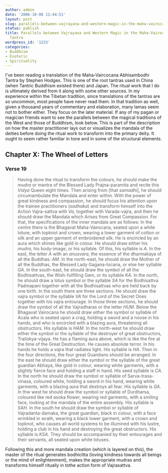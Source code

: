 ```yaml
---
author: admin
date: '2006-10-08 11:44:51'
layout: post
slug: parallels-between-vajrayana-and-western-magic-in-the-maha-vairocana-abhisambodhi-tantra
status: publish
title: Parallels between Vajrayana and Western Magic in the Maha-Vairocana Abhisambodhi
  Tantra
wordpress_id: '1223'
categories:
- Buddhism
- Esoteric
- Spirituality
---
```


I've been reading a translation of the Maha-Vaircocana Abhisambodhi
Tantra by Stephen Hodges. This is one of the root tantras used in China
(when Tantric Buddhism existed there) and Japan. The ritual work that I
do is ultimately derived from it along with some other sources. In my
experience within the Tibetan tradition, since translations of the
tantras are so uncommon, most people have never read them. In that
tradition as well, given a thousand years of commentary and elaboration,
many lamas seem not to bother either. They focus on the later material.
If any of my pagan or magician friends want to see the parallels between
the magical traditions of the West and those of Buddhism, look below.
This is part of the description on how the master practitioner lays out
or visualizes the mandala of the deities before doing the ritual work to
transform into the primary deity. It ought to seem rather familiar in
tone and in some of the structural elements.

## Chapter X: The Wheel of Letters

### Verse 19

> Having done the ritual to transform the colours, he should make the
> *mudra* or mantra of the Blessed Lady Prajna-paramita and recite this
> *Vidya* Queen eight times. Then arising from [that *samadhi*], he
> should circumambulate the Mandala and enter within. With the power of
> great kindness and compassion, he should focus his attention upon the
> trainee practitioners (*sadhaka*) and transform himself into the
> Action Vajra-sattva with *Va*, together with Varada-vajra, and then he
> should draw the Mandala which Arises from Great Compassion. For that,
> the specifications of the inner mandala are as follows: In the centre
> there is the Bhagavat Maha-Vairocana, seated upon a white loture, with
> topknot and crown, wearing a lower garment of cotton or silk and an
> upper garment of embroidered silk. He is encircled by an aura which
> shines like gold in colour. He should draw either his *mudra*, his
> body-image, or his syllable. Of this, his syllable is *A*. In the
> east, the letter *A* with an *anusvara*, the essence of the dharmakaya
> of all the Buddhas: *AM*. In the north-east, he should draw the Mother
> of all the Buddhas, the Blessed Lady Gagana-locana, or else her
> syllable *GA*. In the south-east, he should draw the symbol of all the
> Bodhisattvas, the Wish-fulfilling Gem, or its syllable *KA*. In the
> north, he should draw a lotus symbol or the syllable *SA* for the
> Bodhisattva Padmapani together with all the Bodhisattvas who are held
> back by one birth. In the south there are three sections. He should
> draw the vajra symbol or the syllable *VA* for the Lord of the Secret
> Ones together with his vajra entourage. In those three sections, he
> should draw the symbol of all the Vajradharas or the letter *HUM*.
> Below the Bhagavat Vairocana he should draw either the symbol or
> syllable of Acala who is seated upon a crag, holding a sword and a
> noose in his hands, and who is encircled with a blazing aura,
> threatening all obstructors. His syllable is *HAM*. In the north-west
> he should draw either the symbol or the syllable of the destroyer of
> great obstructors, Trailokya-vijaya. He has a flaming aura above,
> which is like the fire at the time of the Great Destruction. He causes
> absolute terror. In his hands he holds a vajra that radiates light.
> His syllable is *HA*. Then in the four directions, the four great
> Guardians should be arranged. In the east he should draw either the
> symbol or the syllable of the great guardian Abhaya, like gold in
> colour, wearing white garments, with a slightly fierce face and
> holding a staff in hand. His seed syllable is *CA*. In the north he
> should draw the symbol or syllable of Sarva-trasa-vinasa, coloured
> white, holding a sword in his hand, wearing white garments, with a
> blazing aura that destroys all fear. His syllable is *GA*. In thw west
> he should draw the symbol or syllable of Durdharsa, coloured like red
> asoka flower, wearing red garments, with a smiling face, looking at
> the mandala of the entire assembly. His syllable is *SAH*. In the
> south he should draw the symbol or syllable of Vajradanta-damaka, the
> great guardian, black in colour, with a face wrinkled in wrath,
> wearing a black lower garment, with a crown and topknot, who causes
> all world systems to be illumined with his lustre, holding a club in
> his hand and destroying the great obstructors. His syllable is *KSA*.
> They should be accompanied by their entourages and their servants, all
> seated upon white lotuses.

Following this and more mandala creation (which is layered on this), the
master of the ritual generates bodhicitta (loving kindness towards all
beings or the mind of enlightenment), makes the appropriate mudras and
transforms himself ritually in tothe action form of Vajrasattva.
